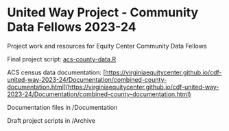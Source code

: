 # United Way Project - Community Data Fellows 2023-24
Project work and resources for Equity Center Community Data Fellows

Final project script: [acs-county-data.R](https://github.com/virginiaequitycenter/cdf-united-way-2023-24/blob/main/acs-county-data.R)

ACS census data documentation: [https://virginiaequitycenter.github.io/cdf-united-way-2023-24/Documentation/combined-county-documentation.html](https://virginiaequitycenter.github.io/cdf-united-way-2023-24/Documentation/combined-county-documentation.html)

Documentation files in /Documentation

Draft project scripts in /Archive

